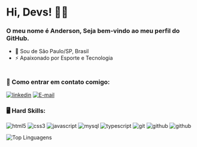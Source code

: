 # Hi, Devs! 👋😊

### O meu nome é Anderson, Seja bem-vindo ao meu perfil do GitHub.
- 🔰 Sou de São Paulo/SP, Brasil
- ⚡ Apaixonado por Esporte e Tecnologia

#

### :calling: Como entrar em contato comigo:
[![linkedin](https://img.shields.io/badge/LinkedIn-0077B5?style=for-the-badge&logo=linkedin&logoColor=white)](https://www.linkedin.com/in/anderson-nazario/)
[![E-mail](https://img.shields.io/badge/Gmail-D14836?style=for-the-badge&logo=gmail&logoColor=white)](https://anderson.angelo1992@gmail.com)


### 🖥️ Hard Skills:
![html5](https://img.shields.io/badge/HTML5-E34F26?style=for-the-badge&logo=html5&logoColor=white)
![css3](https://img.shields.io/badge/CSS3-1572B6?style=for-the-badge&logo=css3&logoColor=white)
![javascript](https://img.shields.io/badge/JavaScript-323330?style=for-the-badge&logo=javascript&logoColor=F7DF1E)
![mysql](https://img.shields.io/badge/MySQL-005C84?style=for-the-badge&logo=mysql&logoColor=white)
![typescript](https://img.shields.io/badge/TypeScript-007ACC?style=for-the-badge&logo=typescript&logoColor=white)
![git](https://img.shields.io/badge/GIT-E44C30?style=for-the-badge&logo=git&logoColor=white)
![github](https://img.shields.io/badge/GitHub-100000?style=for-the-badge&logo=github&logoColor=white)
![github](https://img.shields.io/badge/Node%20js-339933?style=for-the-badge&logo=nodedotjs&logoColor=white)



![Top Linguagens](https://github-readme-stats.vercel.app/api/top-langs/?username=AndersonNazario&demo&theme=tokyonight&custom_title=Top%20%Linguagem)



<!--
**AndersonNazario/AndersonNazario** is a ✨ _special_ ✨ repository because its `README.md` (this file) appears on your GitHub profile.

Here are some ideas to get you started:

- 🔭 I’m currently working on ...
- 🌱 I’m currently learning ...
- 👯 I’m looking to collaborate on ...
- 🤔 I’m looking for help with ...
- 💬 Ask me about ...
- 📫 How to reach me: ...
- 😄 Pronouns: ...
- ⚡ Fun fact: ...
-->
